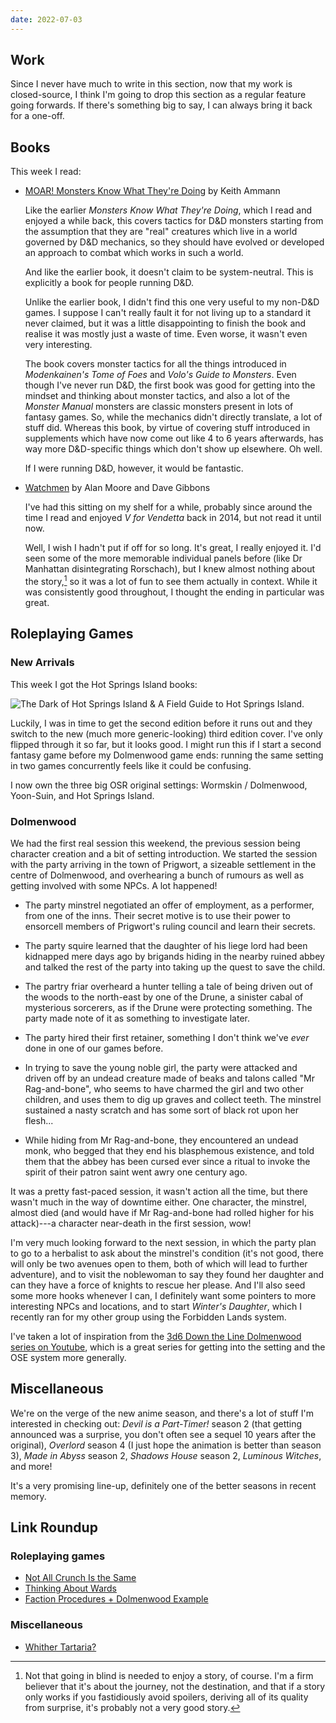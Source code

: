 ```yaml
---
date: 2022-07-03
---
```


## Work

Since I never have much to write in this section, now that my work is
closed-source, I think I'm going to drop this section as a regular
feature going forwards.  If there's something big to say, I can always
bring it back for a one-off.


## Books

This week I read:

- [MOAR! Monsters Know What They're Doing][] by Keith Ammann

  Like the earlier *Monsters Know What They're Doing*, which I read
  and enjoyed a while back, this covers tactics for D&D monsters
  starting from the assumption that they are "real" creatures which
  live in a world governed by D&D mechanics, so they should have
  evolved or developed an approach to combat which works in such a
  world.

  And like the earlier book, it doesn't claim to be system-neutral.
  This is explicitly a book for people running D&D.

  Unlike the earlier book, I didn't find this one very useful to my
  non-D&D games.  I suppose I can't really fault it for not living up
  to a standard it never claimed, but it was a little disappointing to
  finish the book and realise it was mostly just a waste of time.
  Even worse, it wasn't even very interesting.

  The book covers monster tactics for all the things introduced in
  *Modenkainen's Tome of Foes* and *Volo's Guide to Monsters*.  Even
  though I've never run D&D, the first book was good for getting into
  the mindset and thinking about monster tactics, and also a lot of
  the *Monster Manual* monsters are classic monsters present in lots
  of fantasy games.  So, while the mechanics didn't directly
  translate, a lot of stuff did.  Whereas this book, by virtue of
  covering stuff introduced in supplements which have now come out
  like 4 to 6 years afterwards, has way more D&D-specific things which
  don't show up elsewhere.  Oh well.

  If I were running D&D, however, it would be fantastic.

- [Watchmen][] by Alan Moore and Dave Gibbons

  I've had this sitting on my shelf for a while, probably since around
  the time I read and enjoyed *V for Vendetta* back in 2014, but not
  read it until now.

  Well, I wish I hadn't put if off for so long.  It's great, I really
  enjoyed it.  I'd seen some of the more memorable individual panels
  before (like Dr Manhattan disintegrating Rorschach), but I knew
  almost nothing about the story,[^spoiler] so it was a lot of fun to
  see them actually in context.  While it was consistently good
  throughout, I thought the ending in particular was great.

[^spoiler]: Not that going in blind is needed to enjoy a story, of
  course.  I'm a firm believer that it's about the journey, not the
  destination, and that if a story only works if you fastidiously
  avoid spoilers, deriving all of its quality from surprise, it's
  probably not a very good story.

[MOAR! Monsters Know What They're Doing]: http://spyandowl.com/moar-monsters
[Watchmen]: https://en.wikipedia.org/wiki/Watchmen


## Roleplaying Games

### New Arrivals

This week I got the Hot Springs Island books:

![The Dark of Hot Springs Island & A Field Guide to Hot Springs Island.](notes/198/photo-hot-springs-island.jpg)

Luckily, I was in time to get the second edition before it runs out
and they switch to the new (much more generic-looking) third edition
cover.  I've only flipped through it so far, but it looks good.  I
might run this if I start a second fantasy game before my Dolmenwood
game ends: running the same setting in two games concurrently feels
like it could be confusing.

I now own the three big OSR original settings: Wormskin / Dolmenwood,
Yoon-Suin, and Hot Springs Island.


### Dolmenwood

We had the first real session this weekend, the previous session being
character creation and a bit of setting introduction.  We started the
session with the party arriving in the town of Prigwort, a sizeable
settlement in the centre of Dolmenwood, and overhearing a bunch of
rumours as well as getting involved with some NPCs.  A lot happened!

- The party minstrel negotiated an offer of employment, as a
  performer, from one of the inns.  Their secret motive is to use
  their power to ensorcell members of Prigwort's ruling council and
  learn their secrets.

- The party squire learned that the daughter of his liege lord had
  been kidnapped mere days ago by brigands hiding in the nearby ruined
  abbey and talked the rest of the party into taking up the quest to
  save the child.

- The partry friar overheard a hunter telling a tale of being driven
  out of the woods to the north-east by one of the Drune, a sinister
  cabal of mysterious sorcerers, as if the Drune were protecting
  something.  The party made note of it as something to investigate
  later.

- The party hired their first retainer, something I don't think we've
  *ever* done in one of our games before.

- In trying to save the young noble girl, the party were attacked and
  driven off by an undead creature made of beaks and talons called "Mr
  Rag-and-bone", who seems to have charmed the girl and two other
  children, and uses them to dig up graves and collect teeth.  The
  minstrel sustained a nasty scratch and has some sort of black rot
  upon her flesh...

- While hiding from Mr Rag-and-bone, they encountered an undead monk,
  who begged that they end his blasphemous existence, and told them
  that the abbey has been cursed ever since a ritual to invoke the
  spirit of their patron saint went awry one century ago.

It was a pretty fast-paced session, it wasn't action all the time, but
there wasn't much in the way of downtime either.  One character, the
minstrel, almost died (and would have if Mr Rag-and-bone had rolled
higher for his attack)---a character near-death in the first session,
wow!

I'm very much looking forward to the next session, in which the party
plan to go to a herbalist to ask about the minstrel's condition (it's
not good, there will only be two avenues open to them, both of which
will lead to further adventure), and to visit the noblewoman to say
they found her daughter and can they have a force of knights to rescue
her please.  And I'll also seed some more hooks whenever I can, I
definitely want some pointers to more interesting NPCs and locations,
and to start *Winter's Daughter*, which I recently ran for my other
group using the Forbidden Lands system.

I've taken a lot of inspiration from the [3d6 Down the Line Dolmenwood
series on Youtube][], which is a great series for getting into the
setting and the OSE system more generally.

[3d6 Down the Line Dolmenwood series on Youtube]: https://www.youtube.com/playlist?list=PLtBYin1uOBmDo5G8PCb-1JttO-HCyZYcQ


## Miscellaneous

We're on the verge of the new anime season, and there's a lot of stuff
I'm interested in checking out: *Devil is a Part-Timer!* season 2
(that getting announced was a surprise, you don't often see a sequel
10 years after the original), *Overlord* season 4 (I just hope the
animation is better than season 3), *Made in Abyss* season 2, *Shadows
House* season 2, *Luminous Witches*, and more!

It's a very promising line-up, definitely one of the better seasons in
recent memory.


## Link Roundup

### Roleplaying games

- [Not All Crunch Is the Same](https://knightattheopera.blogspot.com/2021/05/not-all-crunch-is-same.html)
- [Thinking About Wards](https://diceinthenorth.blogspot.com/2022/06/thinking-about-wards.html)
- [Faction Procedures + Dolmenwood Example](https://d66kobolds.blogspot.com/2021/10/faction-procedures-dolmenwood-example.html)

### Miscellaneous

- [Whither Tartaria?](https://astralcodexten.substack.com/p/whither-tartaria)
